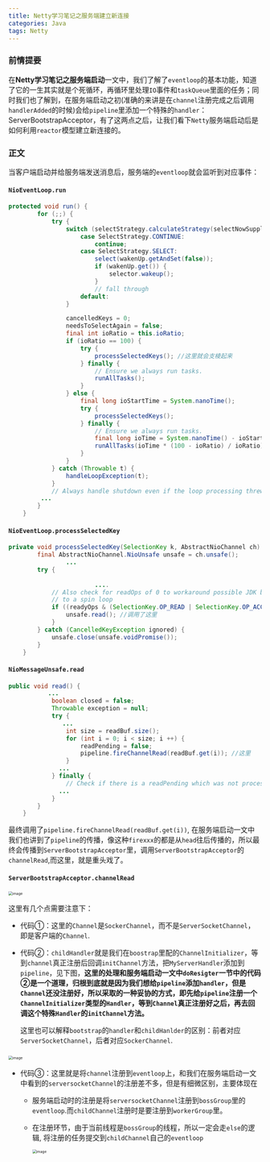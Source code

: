 ```yaml
---
title: Netty学习笔记之服务端建立新连接
categories: Java
tags: Netty
---
```


### 前情提要

在**Netty学习笔记之服务端启动**一文中，我们了解了`eventloop`的基本功能，知道了它的一生其实就是个死循环，再循环里处理`IO`事件和`taskQueue`里面的任务；同时我们也了解到，在服务端启动之初(准确的来讲是在`channel`注册完成之后调用`handlerAdded`的时候)会给`pipeline`里添加一个特殊的`handler`：ServerBootstrapAcceptor，有了这两点之后，让我们看下`Netty`服务端启动后是如何利用`reactor`模型建立新连接的。

### 正文

当客户端启动并给服务端发送消息后，服务端的`eventloop`就会监听到对应事件：

#### `NioEventLoop.run`

```java
protected void run() {
        for (;;) {
            try {
                switch (selectStrategy.calculateStrategy(selectNowSupplier, hasTasks())) {
                    case SelectStrategy.CONTINUE:
                        continue;
                    case SelectStrategy.SELECT:
                        select(wakenUp.getAndSet(false));
                        if (wakenUp.get()) {
                            selector.wakeup();
                        }
                        // fall through
                    default:
                }

                cancelledKeys = 0;
                needsToSelectAgain = false;
                final int ioRatio = this.ioRatio;
                if (ioRatio == 100) {
                    try {
                        processSelectedKeys(); //这里就会支棱起来
                    } finally {
                        // Ensure we always run tasks.
                        runAllTasks();
                    }
                } else {
                    final long ioStartTime = System.nanoTime();
                    try {
                        processSelectedKeys();
                    } finally {
                        // Ensure we always run tasks.
                        final long ioTime = System.nanoTime() - ioStartTime;
                        runAllTasks(ioTime * (100 - ioRatio) / ioRatio);
                    }
                }
            } catch (Throwable t) {
                handleLoopException(t);
            }
            // Always handle shutdown even if the loop processing threw an exception.
         ...
        }
    }
```



#### `NioEventLoop.processSelectedKey`

```java
private void processSelectedKey(SelectionKey k, AbstractNioChannel ch) {
        final AbstractNioChannel.NioUnsafe unsafe = ch.unsafe();
				...
        try {
         
						....
            // Also check for readOps of 0 to workaround possible JDK bug which may otherwise lead
            // to a spin loop
            if ((readyOps & (SelectionKey.OP_READ | SelectionKey.OP_ACCEPT)) != 0 || readyOps == 0) {
                unsafe.read(); //调用了这里
            }
        } catch (CancelledKeyException ignored) {
            unsafe.close(unsafe.voidPromise());
        }
    }
```



#### `NioMessageUnsafe.read`

```java
public void read() {
           ...
            boolean closed = false;
            Throwable exception = null;
            try {
               ...
                int size = readBuf.size();
                for (int i = 0; i < size; i ++) {
                    readPending = false;
                    pipeline.fireChannelRead(readBuf.get(i)); //这里
                }
              ...
            } finally {
                // Check if there is a readPending which was not processed yet.
              ...
            }
        }
    }
```

最终调用了`pipeline.fireChannelRead(readBuf.get(i))`, 在服务端启动一文中我们也讲到了`pipeline`的传播，像这种`firexxx`的都是从`head`往后传播的，所以最终会传播到`ServerBootstrapAcceptor`里，调用`ServerBootstrapAcceptor`的`channelRead`,而这里，就是重头戏了。

#### `ServerBootstrapAcceptor.channelRead`

<img src="http://tvax4.sinaimg.cn/large/006ImZ0Ogy1h0yyrpyhfej316w0qedss.jpg" alt="image" style="zoom:50%;" />

这里有几个点需要注意下：

+ 代码①：这里的`Channel`是`SockerChannel`，而不是`ServerSocketChannel`，即是客户端的`Channel`.

+ 代码②：`childHandler`就是我们在`boostrap`里配的`ChannelInitializer`，等到`channel`真正注册后回调`initChannel`方法，把`MyServerHandler`添加到`pipeline`，见下图，**这里的处理和服务端启动一文中`doResigter`一节中的代码②是一个道理，归根到底就是因为我们想给`pipeline`添加`handler`，但是`Channel`还没注册好，所以采取的一种妥协的方式，即先给`pipeline`注册一个`ChannelInitializer`类型的`Handler`，等到`Channel`真正注册好之后，再去回调这个特殊`Handler`的`initChannel`方法。**

  这里也可以解释`bootstrap`的`handler`和`childHanlder`的区别：前者对应`ServerSocketChannel`，后者对应`SockerChannel`.

​		<img src="http://tva4.sinaimg.cn/large/006ImZ0Ogy1h0yyux1a8kj3172100dwp.jpg" alt="image" style="zoom:50%;" />

+ 代码③：这里就是将`channel`注册到`eventloop`上，和我们在服务端启动一文中看到的`serversocketChannel`的注册差不多，但是有细微区别，主要体现在

  + 服务端启动时的注册是将`serversocketChannel`注册到`bossGroup`里的`eventloop`.而`childChannel`注册时是要注册到`workerGroup`里。

  + 在注册环节，由于当前线程是`bossGroup`的线程，所以一定会走`else`的逻辑, 将注册的任务提交到`childChannel`自己的`eventloop`

    <img src="http://tva1.sinaimg.cn/large/006ImZ0Ogy1h0yz5wlab7j319611uwxn.jpg" alt="image" style="zoom:50%;" />
